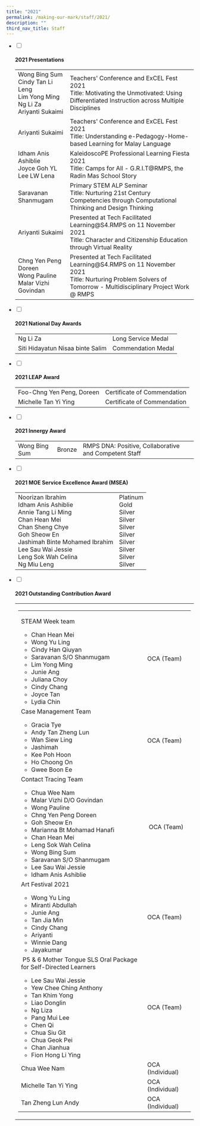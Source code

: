 ```yaml
---
title: "2021"
permalink: /making-our-mark/staff/2021/
description: ""
third_nav_title: Staff
---
```

<ul class="jekyllcodex_accordion">
<li><input id="accordion1" type="checkbox" /> <label for="accordion1"><h4><strong>2021 Presentations</strong></h4></label>
<div>
<table>
<tbody>
<tr>
<td>Wong Bing Sum<br />Cindy Tan Li Leng&nbsp;<br />Lim Yong Ming<br />Ng Li Za<br />Ariyanti Sukaimi</td>
<td>Teachers' Conference and ExCEL Fest 2021<br />Title: Motivating the Unmotivated: Using Differentiated Instruction across Multiple Disciplines</td>
</tr>
<tr>
<td>Ariyanti Sukaimi</td>
<td>Teachers' Conference and ExCEL Fest 2021<br />Title: Understanding e-Pedagogy-Home-based Learning for Malay Language</td>
</tr>
<tr>
<td>Idham Anis Ashiblie<br />Joyce Goh YL<br />Lee LW Lena</td>
<td>KaleidoscoPE Professional Learning Fiesta 2021<br />Title: Camps for All - G.R.I.T@RMPS, the Radin Mas School Story&nbsp;</td>
</tr>
<tr>
<td>Saravanan Shanmugam&nbsp;</td>
<td>Primary STEM ALP Seminar<br />Title: Nurturing 21st Century Competencies through Computational Thinking and Design Thinking&nbsp;</td>
</tr>
<tr>
<td>Ariyanti Sukaimi</td>
<td>Presented at Tech Facilitated Learning@S4.RMPS on 11 November 2021<br />Title: Character and Citizenship Education through Virtual Reality</td>
</tr>
<tr>
<td>Chng Yen Peng Doreen<br />Wong Pauline<br />Malar Vizhi Govindan</td>
<td>Presented at Tech Facilitated Learning@S4.RMPS on 11 November 2021<br />Title: Nurturing Problem Solvers of Tomorrow - Multidisciplinary Project Work @ RMPS</td>
</tr>
</tbody>
</table>
</div>
</li>
<li><input id="accordion2" type="checkbox" /> <label for="accordion2"><h4><strong>2021 National Day Awards</strong></h4></label>
<div>
<table>
<tbody>
<tr>
<td>Ng Li Za</td>
<td>Long Service Medal</td>
</tr>
<tr>
<td>Siti Hidayatun Nisaa binte Salim</td>
<td>Commendation Medal</td>
</tr>
</tbody>
</table>
</div>
</li>
<li><input id="accordion3" type="checkbox" /> <label for="accordion3"><h4><strong>2021 LEAP Award</strong></h4></label>
<div>
<table>
<tbody>
<tr>
<td>Foo-Chng Yen Peng, Doreen</td>
<td>Certificate of Commendation</td>
</tr>
<tr>
<td>Michelle Tan Yi Ying</td>
<td>Certificate of Commendation</td>
</tr>
</tbody>
</table>
</div>
</li>
<li><input id="accordion4" type="checkbox" /> <label for="accordion4"><h4><strong>2021 Innergy Award</strong></h4></label>
<div>
<table>
<tbody>
<tr>
<td>Wong Bing Sum</td>
<td>Bronze</td>
<td>RMPS DNA: Positive, Collaborative and Competent Staff</td>
</tr>
</tbody>
</table>
</div>
</li>
<li><input id="accordion5" type="checkbox" /> <label for="accordion5"><h4><strong>2021 MOE Service Excellence Award (MSEA)</strong></h4></label>
<div>
<table>
<tbody>
<tr>
<td>Noorizan Ibrahim<br />Idham Anis Ashiblie<br />Annie Tang Li Ming<br />Chan Hean Mei<br />Chan Sheng Chye<br />Goh Sheow En<br />Jashimah Binte Mohamed Ibrahim<br />Lee Sau Wai Jessie<br />Leng Sok Wah Celina<br />Ng Miu Leng</td>
<td>Platinum<br />Gold<br />Silver<br />Silver<br />Silver<br />Silver<br />Silver<br />Silver<br />Silver<br />Silver</td>
</tr>
</tbody>
</table>
</div>
</li>
<li><input id="accordion6" type="checkbox" /> <label for="accordion6"><h4><strong>2021 Outstanding Contribution Award</strong></h4></label>
<div>
<table>
<tbody>
<tr>
<td>
<table>
<tbody>
<tr>
<td>
<p>STEAM Week team</p>
<ul>
<li>Chan Hean Mei&nbsp;</li>
<li>Wong Yu Ling</li>
<li>Cindy Han Qiuyan</li>
<li>Saravanan S/O Shanmugam</li>
<li>Lim Yong Ming</li>
<li>Junie Ang</li>
<li>Juliana Choy</li>
<li>Cindy Chang</li>
<li>Joyce Tan</li>
<li>Lydia Chin</li>
</ul>
</td>
<td>OCA (Team)</td>
</tr>
<tr>
<td>Case Management Team<br />
<ul>
<li>Gracia Tye</li>
<li>Andy Tan Zheng Lun</li>
<li>Wan Siew Ling</li>
<li>Jashimah</li>
<li>Kee Poh Hoon</li>
<li>Ho Choong On</li>
<li>Gwee Boon Ee</li>
</ul>
</td>
<td>OCA (Team)</td>
</tr>
<tr>
<td>Contact Tracing Team&nbsp;<br />
<ul>
<li>Chua Wee Nam</li>
<li>Malar Vizhi D/O Govindan</li>
<li>Wong Pauline</li>
<li>Chng Yen Peng Doreen</li>
<li>Goh Sheow En</li>
<li>Marianna Bt Mohamad Hanafi</li>
<li>Chan Hean Mei</li>
<li>Leng Sok Wah Celina</li>
<li>Wong Bing Sum</li>
<li>Saravanan S/O Shanmugam</li>
<li>Lee Sau Wai Jessie</li>
<li>Idham Anis Ashiblie</li>
</ul>
</td>
<td>&nbsp;OCA (Team)</td>
</tr>
<tr>
<td>Art Festival 2021<br />
<ul>
<li>Wong Yu Ling</li>
<li>Miranti Abdullah</li>
<li>Junie Ang</li>
<li>Tan Jia Min</li>
<li>Cindy Chang</li>
<li>Ariyanti</li>
<li>Winnie Dang</li>
<li>Jayakumar&nbsp;</li>
</ul>
</td>
<td>OCA (Team)&nbsp;</td>
</tr>
<tr>
<td>&nbsp;P5 &amp; 6 Mother Tongue SLS Oral Package for Self-Directed Learners<br />
<ul>
<li>Lee Sau Wai Jessie</li>
<li>Yew Chee Ching Anthony</li>
<li>Tan Khim Yong</li>
<li>Liao Donglin</li>
<li>Ng Liza</li>
<li>Pang Mui Lee</li>
<li>Chen Qi</li>
<li>Chua Siu Git</li>
<li>Chua Geok Pei</li>
<li>Chan Jianhua</li>
<li>Fion Hong Li Ying</li>
</ul>
</td>
<td>OCA (Team)&nbsp;</td>
</tr>
<tr>
<td>Chua Wee Nam</td>
<td>OCA (Individual)&nbsp;</td>
</tr>
<tr>
<td>Michelle Tan Yi Ying</td>
<td>OCA (Individual)&nbsp;</td>
</tr>
<tr>
<td>Tan Zheng Lun Andy</td>
<td>OCA (Individual)&nbsp;</td>
</tr>
</tbody>
</table>
</td>
</tr>
</tbody>
</table>
</div>
</li>
</ul>